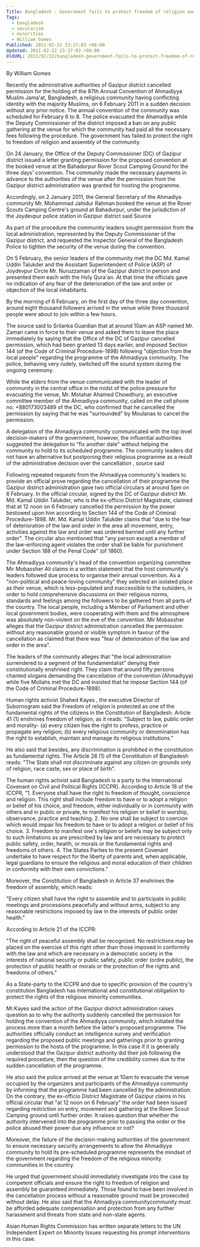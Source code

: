 ```yaml
---
Title: Bangladesh - Government fails to protect freedom of religion and assembly of Ahmadiyya community
Tags:
  - bangladesh
  - secularism
  - minorities
  - William Gomes
Published: 2011-02-22 23:27:03 +06:00
Updated: 2011-02-22 23:27:03 +06:00
OldURL: 2011/02/22/bangladesh-government-fails-to-protect-freedom-of-religion-and-assembly-of-ahmadiyya-community/
---
```


By William Gomes

 Recently the administrative authorities of Gazipur district cancelled permission for the holding of the 87th Annual Convention of Ahmadiyya Muslim Jama'at, Bangladesh, a religious community having conflicting identity with the majority Muslims, on 6 February 2011 in a sudden decision without any prior notice.
 The annual convention of the community was scheduled for February 6 to 8. The police evacuated the Ahamadiya while the Deputy Commissioner of the district imposed a ban on any public gathering at the venue for which the community had paid all the necessary fees following the procedure. The government has failed to protect the right to freedom of religion and assembly of the community. 

On 24 January, the Office of the Deputy Commissioner (DC) of Gazipur district issued a letter granting permission for the proposed convention at the booked venue at the Bahadurpur Rover Scout Camping Ground for the three days' convention. The community made the necessary payments in advance to the authorities of the venue after the permission from the Gazipur district administration was granted for hosting the programme. 


Accordingly, on 2 January 2011, the General Secretary of the Ahmadiya community Mr. Mohammad Jahidur Rahman booked the venue at the Rover Scouts Camping Centre's ground at Bahadurpur, under the jurisdiction of the Joydevpur police station in Gazipur district said Source  

As part of the procedure the community leaders sought permission from the local administration, represented by the Deputy Commissioner of the Gazipur district, and requested the Inspector General of the Bangladesh Police to tighten the security of the venue during the convention. 


On 5 February, the senior leaders of the community met the DC Md. Kamal Uddin Talukder and the Assistant Superintendent of Police (ASP) of Joydevpur Circle Mr. Nuruzzaman of the Gazipur district in person and presented them each with the Holy Qura'an. At that time the officials gave no indication of any fear of the deterioration of the law and order or objection of the local inhabitants. 

By the morning of 6 February, on the first day of the three day convention, around eight thousand followers arrived in the venue while three thousand people were about to join within a few hours. 
 

The source said to Srilanka Guardian that at around 10am an ASP named Mr. Zaman came in force to their venue and asked them to leave the place immediately by saying that the Office of the DC of Gazipur cancelled permission, which had been granted 13 days earlier, and imposed Section 144 (of the Code of Criminal Procedure-1898) following "objection from the local people" regarding the programme of the Ahmadiyya community. The police, behaving very rudely, switched off the sound system during the ongoing ceremony. 

While the elders from the venue communicated with the leader of community in the central office in the midst of the police pressure for evacuating the venue, Mr. Motahar Ahamed Chowdhury, an executive committee member of the Ahmadiyya community, called on the cell phone no. +880173003489 of the DC, who confirmed that he cancelled the permission by saying that he was "surrounded" by Moulanas to cancel the permission. 

A delegation of the Ahmadiyya community communicated with the top level decision-makers of the government, however, the influential authorities suggested the delegation to "fix another date" without helping the community to hold to its scheduled programme. The community leaders did not have an alternative but postponing their religious programme as a result of the administrative decision over the cancellation , source said 

Following repeated requests from the Ahmadiyya community's leaders to provide an official prove regarding the cancellation of their programme the Gazipur district administration gave two official circulars at around 5pm on 6 February. In the official circular, signed by the DC of Gazipur district Mr. Md. Kamal Uddin Talukder, who is the ex-officio District Magistrate, claimed that at 12 noon on 6 February cancelled the permission by the power bestowed upon him according to Section 144 of the Code of Criminal Procedure-1898. Mr. Md. Kamal Uddin Talukder claims that "due to the fear of deterioration of the law and order in the area all movement, entry, activities against the law and order was ordered banned until any further order". The circular also mentioned that "any person except a member of the law-enforcing agent violates the order shall be liable for punishment under Section 188 of the Penal Code" (of 1860). 

The Ahmadiyya community's head of the convention organizing committee Mir Mobassher Ali claims in a written statement that the host community's leaders followed due process to organise their annual convention. As a "non-political and peace-loving community" they selected an isolated place as their venue, which is less-populated and inaccessible to the outsiders, in order to hold comprehensive discussions on their religious norms, standards and feelings among the followers to be gathered from all parts of the country. The local people, including a Member of Parliament and other local government bodies, were cooperating with them and the atmosphere was absolutely non-violent on the eve of the convention. Mir Mobassher alleges that the Gazipur district administration cancelled the permission without any reasonable ground or visible symptom in favour of the cancellation as claimed that there was "fear of deterioration of the law and order in the area". 

The leaders of the community alleges that "the local administration surrendered to a segment of the fundamentalist" denying their constitutionally enshrined right. They claim that around fifty persons chanted slogans demanding the cancellation of the convention (Ahmadiyya) while five Mollahs met the DC and insisted that he impose Section 144 (of the Code of Criminal Procedure-1898). 

 Human rights activist Shahed Kayes , the executive Director of  Subornogram said  the Freedom of religion is protected as one of the fundamental rights of the citizens in the Constitution of Bangladesh. Article 41 (1) enshrines freedom of religion, as it reads: "Subject to law, public order and morality- 
(a) every citizen has the right to profess, practice or propagate any religion; (b) every religious community or denomination has the right to establish, maintain and manage its religious institutions." 

 He also said that besides, any discrimination is prohibited in the constitution as fundamental rights. The Article 28 (1) of the Constitution of Bangladesh reads: "The State shall not discriminate against any citizen on grounds only of religion, race caste, sex or place of birth". 

 The human rights activist said Bangladesh is a party to the International Covenant on Civil and Political Rights (ICCPR). According to Article 18 of the ICCPR, "1. Everyone shall have the right to freedom of thought, conscience and religion. This right shall include freedom to have or to adopt a religion or belief of his choice, and freedom, either individually or in community with others and in public or private, to manifest his religion or belief in worship, observance, practice and teaching. 
2. No one shall be subject to coercion which would impair his freedom to have or to adopt a religion or belief of his choice. 
3. Freedom to manifest one's religion or beliefs may be subject only to such limitations as are prescribed by law and are necessary to protect public safety, order, health, or morals or the fundamental rights and freedoms of others. 
4. The States Parties to the present Covenant undertake to have respect for the liberty of parents and, when applicable, legal guardians to ensure the religious and moral education of their children in conformity with their own convictions." 

Moreover, the Constitution of Bangladesh in Article 37 enshrines the freedom of assembly, which reads: 

"Every citizen shall have the right to assemble and to participate in public meetings and processions peacefully and without arms, subject to any reasonable restrictions imposed by law in the interests of public order health." 

According to Article 21 of the ICCPR: 

"The right of peaceful assembly shall be recognized. No restrictions may be placed on the exercise of this right other than those imposed in conformity with the law and which are necessary in a democratic society in the interests of national security or public safety, public order (ordre public), the protection of public health or morals or the protection of the rights and freedoms of others." 

As a State-party to the ICCPR and due to specific provision of the country's constitution Bangladesh has international and constitutional obligation to protect the rights of the religious minority communities. 

Mr.Kayes said the action of the Gazipur district administration raises question as to why the authority suddenly cancelled the permission for holding the convention of the Ahmadiyya community, which initiated the process more than a month before the latter's proposed programme. The authorities officially conduct an intelligence survey and verification regarding the proposed public meetings and gatherings prior to granting permission to the hosts of the programme. In this case if it is generally understood that the Gazipur district authority did their job following the required procedure, then the question of the credibility comes due to the sudden cancellation of the programme. 

He also said the police arrived at the venue at 10am to evacuate the venue occupied by the organizers and participants of the Ahmadiyya community by informing that the programme had been cancelled by the administration. On the contrary, the ex-officio District Magistrate of Gazipur claims in his official circular that "at 12 noon on 6 February" the order had been issued regarding restriction on entry, movement and gathering at the Rover Scout Camping ground until further order. It raises question that whether the authority intervened into the programme prior to passing the order or the police abused their power due any influence or not? 

Moreover, the failure of the decision-making authorities of the government to ensure necessary security arrangements to allow the Ahmadiyya community to hold its pre-scheduled programme represents the mindset of the government regarding the freedom of the religious minority communities in the country. 


He urged that government should immediately investigate into the case by competent officials and ensure the right to freedom of religion and assembly be guaranteed immediately. Those found to have been involved in the cancellation process without a reasonable ground must be prosecuted without delay. He also said that the Ahmadiyya communitycommunity must be afforded adequate compensation and protection from any further harassment and threats from state and non-state agents. 

Asian Human Rights Commission has written separate letters to the UN Independent Expert on Minority Issues requesting his prompt interventions in this case.